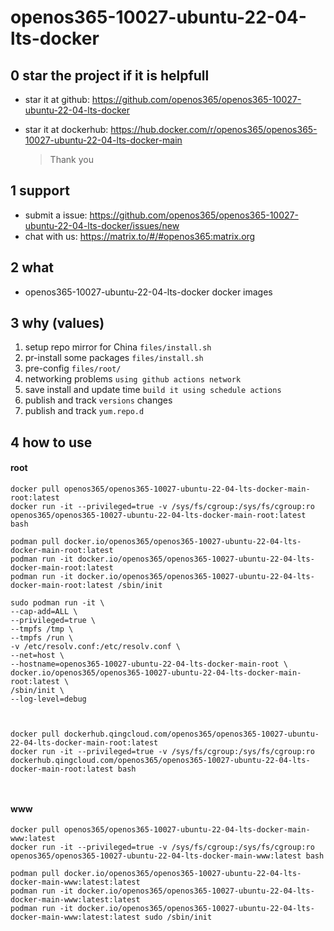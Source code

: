 # openos365-10027-ubuntu-22-04-lts-docker

## 0 star the project if it is helpfull

* star it at github: https://github.com/openos365/openos365-10027-ubuntu-22-04-lts-docker
* star it at dockerhub: https://hub.docker.com/r/openos365/openos365-10027-ubuntu-22-04-lts-docker-main

  > Thank you

## 1 support

* submit a issue: https://github.com/openos365/openos365-10027-ubuntu-22-04-lts-docker/issues/new
* chat with us: https://matrix.to/#/#openos365:matrix.org

## 2 what

* openos365-10027-ubuntu-22-04-lts-docker docker images
  
## 3 why (values)

1. setup repo mirror for China `files/install.sh`
1. pr-install some packages `files/install.sh`
1. pre-config `files/root/`
1. networking problems `using github actions network`
1. save install and update time `build it using schedule actions`
1. publish and track `versions` changes
1. publish and track `yum.repo.d`

## 4 how to use

#### root
```
docker pull openos365/openos365-10027-ubuntu-22-04-lts-docker-main-root:latest
docker run -it --privileged=true -v /sys/fs/cgroup:/sys/fs/cgroup:ro openos365/openos365-10027-ubuntu-22-04-lts-docker-main-root:latest bash

podman pull docker.io/openos365/openos365-10027-ubuntu-22-04-lts-docker-main-root:latest
podman run -it docker.io/openos365/openos365-10027-ubuntu-22-04-lts-docker-main-root:latest
podman run -it docker.io/openos365/openos365-10027-ubuntu-22-04-lts-docker-main-root:latest /sbin/init

sudo podman run -it \
--cap-add=ALL \
--privileged=true \
--tmpfs /tmp \
--tmpfs /run \
-v /etc/resolv.conf:/etc/resolv.conf \
--net=host \
--hostname=openos365-10027-ubuntu-22-04-lts-docker-main-root \
docker.io/openos365/openos365-10027-ubuntu-22-04-lts-docker-main-root:latest \
/sbin/init \
--log-level=debug



docker pull dockerhub.qingcloud.com/openos365/openos365-10027-ubuntu-22-04-lts-docker-main-root:latest
docker run -it --privileged=true -v /sys/fs/cgroup:/sys/fs/cgroup:ro dockerhub.qingcloud.com/openos365/openos365-10027-ubuntu-22-04-lts-docker-main-root:latest bash



```
#### www

```
docker pull openos365/openos365-10027-ubuntu-22-04-lts-docker-main-www:latest
docker run -it --privileged=true -v /sys/fs/cgroup:/sys/fs/cgroup:ro openos365/openos365-10027-ubuntu-22-04-lts-docker-main-www:latest bash

podman pull docker.io/openos365/openos365-10027-ubuntu-22-04-lts-docker-main-www:latest:latest
podman run -it docker.io/openos365/openos365-10027-ubuntu-22-04-lts-docker-main-www:latest:latest
podman run -it docker.io/openos365/openos365-10027-ubuntu-22-04-lts-docker-main-www:latest:latest sudo /sbin/init




```

